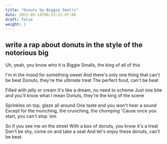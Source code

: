 ```yaml
---
title: "Donuts by Biggie Smalls"
date: 2023-05-14T08:23:21-07:00
draft: false
weight: 1
---
```


## write a rap about donuts in the style of the notorious big

Uh, yeah, you know who it is Biggie Smalls, the king of all of this

I'm in the mood for something sweet And there's only one thing that can't be beat Donuts, they're the ultimate treat The perfect food, can't be beat

Filled with jelly or cream It's like a dream, no need to scheme Just one bite and you'll know what I mean Donuts, they're the king of the scene

Sprinkles on top, glaze all around One taste and you won't hear a sound Except for the munching, the crunching, the chomping 'Cause once you start, you can't stop 'em

So if you see me on the street With a box of donuts, you know it's a treat Don't be shy, come on and take a seat And let's enjoy these donuts, can't be beat.